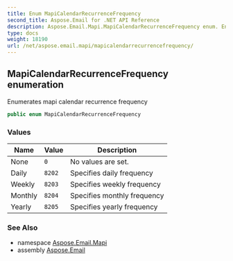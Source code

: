 ```yaml
---
title: Enum MapiCalendarRecurrenceFrequency
second_title: Aspose.Email for .NET API Reference
description: Aspose.Email.Mapi.MapiCalendarRecurrenceFrequency enum. Enumerates mapi calendar recurrence frequency
type: docs
weight: 18190
url: /net/aspose.email.mapi/mapicalendarrecurrencefrequency/
---
```

## MapiCalendarRecurrenceFrequency enumeration

Enumerates mapi calendar recurrence frequency

```csharp
public enum MapiCalendarRecurrenceFrequency
```

### Values

| Name | Value | Description |
| --- | --- | --- |
| None | `0` | No values are set. |
| Daily | `8202` | Specifies daily frequency |
| Weekly | `8203` | Specifies weekly frequency |
| Monthly | `8204` | Specifies monthly frequency |
| Yearly | `8205` | Specifies yearly frequency |

### See Also

* namespace [Aspose.Email.Mapi](../../aspose.email.mapi/)
* assembly [Aspose.Email](../../)


